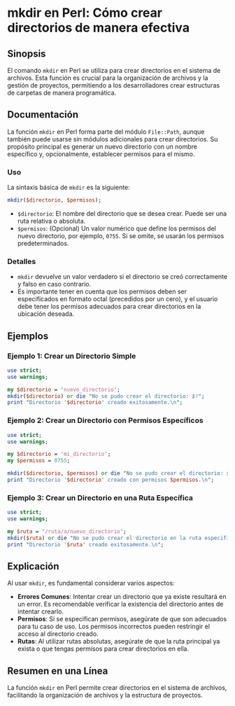 <!--
Meta Description: # mkdir en Perl: Cómo crear directorios de manera efectiva ## Sinopsis El comando `mkdir` en Perl se utiliza para crear directorios en el sistema de a...
Meta Keywords: directorio, permisos, crear, mkdir, perl
-->

# mkdir en Perl: Cómo crear directorios de manera efectiva

## Sinopsis
El comando `mkdir` en Perl se utiliza para crear directorios en el sistema de archivos. Esta función es crucial para la organización de archivos y la gestión de proyectos, permitiendo a los desarrolladores crear estructuras de carpetas de manera programática.

## Documentación
La función `mkdir` en Perl forma parte del módulo `File::Path`, aunque también puede usarse sin módulos adicionales para crear directorios. Su propósito principal es generar un nuevo directorio con un nombre específico y, opcionalmente, establecer permisos para el mismo.

### Uso
La sintaxis básica de `mkdir` es la siguiente:

```perl
mkdir($directorio, $permisos);
```

- `$directorio`: El nombre del directorio que se desea crear. Puede ser una ruta relativa o absoluta.
- `$permisos`: (Opcional) Un valor numérico que define los permisos del nuevo directorio, por ejemplo, `0755`. Si se omite, se usarán los permisos predeterminados.

### Detalles
- `mkdir` devuelve un valor verdadero si el directorio se creó correctamente y falso en caso contrario.
- Es importante tener en cuenta que los permisos deben ser especificados en formato octal (precedidos por un cero), y el usuario debe tener los permisos adecuados para crear directorios en la ubicación deseada.

## Ejemplos
### Ejemplo 1: Crear un Directorio Simple
```perl
use strict;
use warnings;

my $directorio = 'nuevo_directorio';
mkdir($directorio) or die "No se pudo crear el directorio: $!";
print "Directorio '$directorio' creado exitosamente.\n";
```

### Ejemplo 2: Crear un Directorio con Permisos Específicos
```perl
use strict;
use warnings;

my $directorio = 'mi_directorio';
my $permisos = 0755;

mkdir($directorio, $permisos) or die "No se pudo crear el directorio: $!";
print "Directorio '$directorio' creado con permisos $permisos.\n";
```

### Ejemplo 3: Crear un Directorio en una Ruta Específica
```perl
use strict;
use warnings;

my $ruta = '/ruta/a/nuevo_directorio';
mkdir($ruta) or die "No se pudo crear el directorio en la ruta especificada: $!";
print "Directorio '$ruta' creado exitosamente.\n";
```

## Explicación
Al usar `mkdir`, es fundamental considerar varios aspectos:
- **Errores Comunes**: Intentar crear un directorio que ya existe resultará en un error. Es recomendable verificar la existencia del directorio antes de intentar crearlo.
- **Permisos**: Si se especifican permisos, asegúrate de que son adecuados para tu caso de uso. Los permisos incorrectos pueden restringir el acceso al directorio creado.
- **Rutas**: Al utilizar rutas absolutas, asegúrate de que la ruta principal ya exista o que tengas permisos para crear directorios en ella.

## Resumen en una Línea
La función `mkdir` en Perl permite crear directorios en el sistema de archivos, facilitando la organización de archivos y la estructura de proyectos.